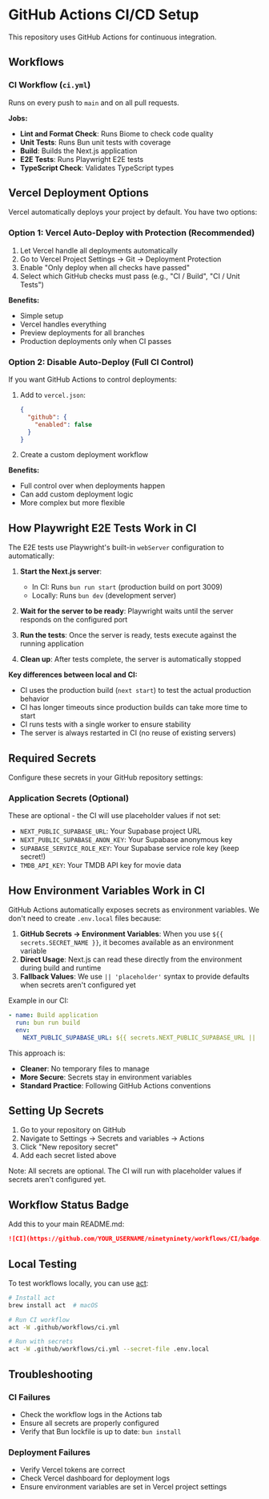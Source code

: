 # GitHub Actions CI/CD Setup

This repository uses GitHub Actions for continuous integration.

## Workflows

### CI Workflow (`ci.yml`)
Runs on every push to `main` and on all pull requests.

**Jobs:**
- **Lint and Format Check**: Runs Biome to check code quality
- **Unit Tests**: Runs Bun unit tests with coverage
- **Build**: Builds the Next.js application
- **E2E Tests**: Runs Playwright E2E tests
- **TypeScript Check**: Validates TypeScript types

## Vercel Deployment Options

Vercel automatically deploys your project by default. You have two options:

### Option 1: Vercel Auto-Deploy with Protection (Recommended)
1. Let Vercel handle all deployments automatically
2. Go to Vercel Project Settings → Git → Deployment Protection
3. Enable "Only deploy when all checks have passed"
4. Select which GitHub checks must pass (e.g., "CI / Build", "CI / Unit Tests")

**Benefits:**
- Simple setup
- Vercel handles everything
- Preview deployments for all branches
- Production deployments only when CI passes

### Option 2: Disable Auto-Deploy (Full CI Control)
If you want GitHub Actions to control deployments:

1. Add to `vercel.json`:
   ```json
   {
     "github": {
       "enabled": false
     }
   }
   ```
2. Create a custom deployment workflow

**Benefits:**
- Full control over when deployments happen
- Can add custom deployment logic
- More complex but more flexible

## How Playwright E2E Tests Work in CI

The E2E tests use Playwright's built-in `webServer` configuration to automatically:

1. **Start the Next.js server**: 
   - In CI: Runs `bun run start` (production build on port 3009)
   - Locally: Runs `bun dev` (development server)

2. **Wait for the server to be ready**: Playwright waits until the server responds on the configured port

3. **Run the tests**: Once the server is ready, tests execute against the running application

4. **Clean up**: After tests complete, the server is automatically stopped

**Key differences between local and CI:**
- CI uses the production build (`next start`) to test the actual production behavior
- CI has longer timeouts since production builds can take more time to start
- CI runs tests with a single worker to ensure stability
- The server is always restarted in CI (no reuse of existing servers)

## Required Secrets

Configure these secrets in your GitHub repository settings:

### Application Secrets (Optional)
These are optional - the CI will use placeholder values if not set:
- `NEXT_PUBLIC_SUPABASE_URL`: Your Supabase project URL
- `NEXT_PUBLIC_SUPABASE_ANON_KEY`: Your Supabase anonymous key
- `SUPABASE_SERVICE_ROLE_KEY`: Your Supabase service role key (keep secret!)
- `TMDB_API_KEY`: Your TMDB API key for movie data

## How Environment Variables Work in CI

GitHub Actions automatically exposes secrets as environment variables. We don't need to create `.env.local` files because:

1. **GitHub Secrets → Environment Variables**: When you use `${{ secrets.SECRET_NAME }}`, it becomes available as an environment variable
2. **Direct Usage**: Next.js can read these directly from the environment during build and runtime
3. **Fallback Values**: We use `|| 'placeholder'` syntax to provide defaults when secrets aren't configured yet

Example in our CI:
```yaml
- name: Build application
  run: bun run build
  env:
    NEXT_PUBLIC_SUPABASE_URL: ${{ secrets.NEXT_PUBLIC_SUPABASE_URL || 'https://placeholder.supabase.co' }}
```

This approach is:
- **Cleaner**: No temporary files to manage
- **More Secure**: Secrets stay in environment variables
- **Standard Practice**: Following GitHub Actions conventions

## Setting Up Secrets

1. Go to your repository on GitHub
2. Navigate to Settings → Secrets and variables → Actions
3. Click "New repository secret"
4. Add each secret listed above

Note: All secrets are optional. The CI will run with placeholder values if secrets aren't configured yet.

## Workflow Status Badge

Add this to your main README.md:

```markdown
![CI](https://github.com/YOUR_USERNAME/ninetyninety/workflows/CI/badge.svg)
```

## Local Testing

To test workflows locally, you can use [act](https://github.com/nektos/act):

```bash
# Install act
brew install act  # macOS

# Run CI workflow
act -W .github/workflows/ci.yml

# Run with secrets
act -W .github/workflows/ci.yml --secret-file .env.local
```

## Troubleshooting

### CI Failures
- Check the workflow logs in the Actions tab
- Ensure all secrets are properly configured
- Verify that Bun lockfile is up to date: `bun install`

### Deployment Failures
- Verify Vercel tokens are correct
- Check Vercel dashboard for deployment logs
- Ensure environment variables are set in Vercel project settings 
